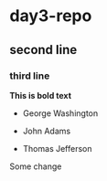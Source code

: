 # day3-repo

## second line

### third line

**This is bold text**

- George Washington
* John Adams
+ Thomas Jefferson

Some change
